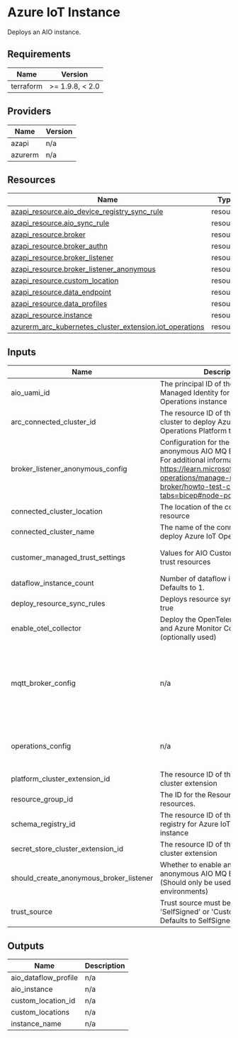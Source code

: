 <!-- BEGIN_TF_DOCS -->
<!-- markdown-table-prettify-ignore-start -->
# Azure IoT Instance

Deploys an AIO instance.

## Requirements

| Name | Version |
|------|---------|
| terraform | >= 1.9.8, < 2.0 |

## Providers

| Name | Version |
|------|---------|
| azapi | n/a |
| azurerm | n/a |

## Resources

| Name | Type |
|------|------|
| [azapi_resource.aio_device_registry_sync_rule](https://registry.terraform.io/providers/Azure/azapi/latest/docs/resources/resource) | resource |
| [azapi_resource.aio_sync_rule](https://registry.terraform.io/providers/Azure/azapi/latest/docs/resources/resource) | resource |
| [azapi_resource.broker](https://registry.terraform.io/providers/Azure/azapi/latest/docs/resources/resource) | resource |
| [azapi_resource.broker_authn](https://registry.terraform.io/providers/Azure/azapi/latest/docs/resources/resource) | resource |
| [azapi_resource.broker_listener](https://registry.terraform.io/providers/Azure/azapi/latest/docs/resources/resource) | resource |
| [azapi_resource.broker_listener_anonymous](https://registry.terraform.io/providers/Azure/azapi/latest/docs/resources/resource) | resource |
| [azapi_resource.custom_location](https://registry.terraform.io/providers/Azure/azapi/latest/docs/resources/resource) | resource |
| [azapi_resource.data_endpoint](https://registry.terraform.io/providers/Azure/azapi/latest/docs/resources/resource) | resource |
| [azapi_resource.data_profiles](https://registry.terraform.io/providers/Azure/azapi/latest/docs/resources/resource) | resource |
| [azapi_resource.instance](https://registry.terraform.io/providers/Azure/azapi/latest/docs/resources/resource) | resource |
| [azurerm_arc_kubernetes_cluster_extension.iot_operations](https://registry.terraform.io/providers/hashicorp/azurerm/latest/docs/resources/arc_kubernetes_cluster_extension) | resource |

## Inputs

| Name | Description | Type | Default | Required |
|------|-------------|------|---------|:--------:|
| aio\_uami\_id | The principal ID of the User Assigned Managed Identity for the Azure IoT Operations instance | `string` | n/a | yes |
| arc\_connected\_cluster\_id | The resource ID of the connected cluster to deploy Azure IoT Operations Platform to | `string` | n/a | yes |
| broker\_listener\_anonymous\_config | Configuration for the insecure anonymous AIO MQ Broker Listener.  For additional information, refer to: https://learn.microsoft.com/azure/iot-operations/manage-mqtt-broker/howto-test-connection?tabs=bicep#node-port | ```object({ serviceName = string port = number nodePort = number })``` | n/a | yes |
| connected\_cluster\_location | The location of the connected cluster resource | `string` | n/a | yes |
| connected\_cluster\_name | The name of the connected cluster to deploy Azure IoT Operations to | `string` | n/a | yes |
| customer\_managed\_trust\_settings | Values for AIO CustomerManaged trust resources | ```object({ issuer_name = string issuer_kind = string configmap_name = string configmap_key = string })``` | n/a | yes |
| dataflow\_instance\_count | Number of dataflow instances. Defaults to 1. | `number` | n/a | yes |
| deploy\_resource\_sync\_rules | Deploys resource sync rules if set to true | `bool` | n/a | yes |
| enable\_otel\_collector | Deploy the OpenTelemetry Collector and Azure Monitor ConfigMap (optionally used) | `bool` | n/a | yes |
| mqtt\_broker\_config | n/a | ```object({ brokerListenerServiceName = string brokerListenerPort = number serviceAccountAudience = string frontendReplicas = number frontendWorkers = number backendRedundancyFactor = number backendWorkers = number backendPartitions = number memoryProfile = string serviceType = string })``` | n/a | yes |
| operations\_config | n/a | ```object({ namespace = string kubernetesDistro = string version = string train = string agentOperationTimeoutInMinutes = number })``` | n/a | yes |
| platform\_cluster\_extension\_id | The resource ID of the AIO Platform cluster extension | `string` | n/a | yes |
| resource\_group\_id | The ID for the Resource Group for the resources. | `string` | n/a | yes |
| schema\_registry\_id | The resource ID of the schema registry for Azure IoT Operations instance | `string` | n/a | yes |
| secret\_store\_cluster\_extension\_id | The resource ID of the Secret Store cluster extension | `string` | n/a | yes |
| should\_create\_anonymous\_broker\_listener | Whether to enable an insecure anonymous AIO MQ Broker Listener. (Should only be used for dev or test environments) | `string` | n/a | yes |
| trust\_source | Trust source must be one of 'SelfSigned' or 'CustomerManaged'. Defaults to SelfSigned. | `string` | `"SelfSigned"` | no |

## Outputs

| Name | Description |
|------|-------------|
| aio\_dataflow\_profile | n/a |
| aio\_instance | n/a |
| custom\_location\_id | n/a |
| custom\_locations | n/a |
| instance\_name | n/a |
<!-- markdown-table-prettify-ignore-end -->
<!-- END_TF_DOCS -->

